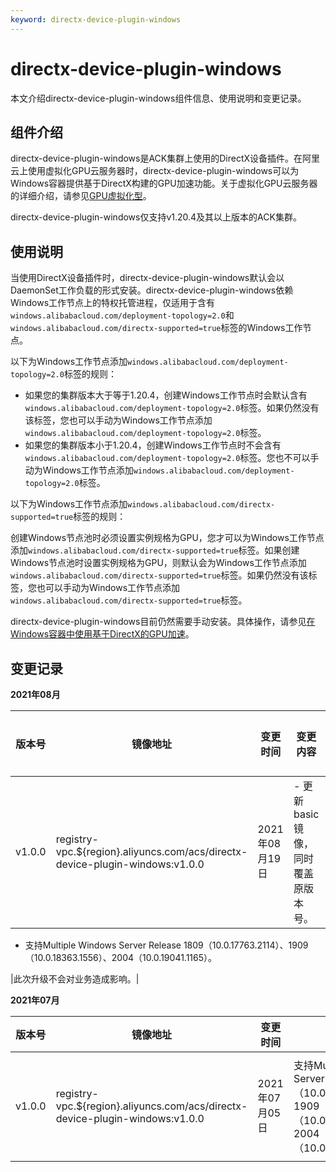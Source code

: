 ```yaml
---
keyword: directx-device-plugin-windows
---
```


# directx-device-plugin-windows

本文介绍directx-device-plugin-windows组件信息、使用说明和变更记录。

## 组件介绍

directx-device-plugin-windows是ACK集群上使用的DirectX设备插件。在阿里云上使用虚拟化GPU云服务器时，directx-device-plugin-windows可以为Windows容器提供基于DirectX构建的GPU加速功能。关于虚拟化GPU云服务器的详细介绍，请参见[GPU虚拟化型]()。

directx-device-plugin-windows仅支持v1.20.4及其以上版本的ACK集群。

## 使用说明

当使用DirectX设备插件时，directx-device-plugin-windows默认会以DaemonSet工作负载的形式安装。directx-device-plugin-windows依赖Windows工作节点上的特权托管进程，仅适用于含有`windows.alibabacloud.com/deployment-topology=2.0`和`windows.alibabacloud.com/directx-supported=true`标签的Windows工作节点。

以下为Windows工作节点添加`windows.alibabacloud.com/deployment-topology=2.0`标签的规则：

-   如果您的集群版本大于等于1.20.4，创建Windows工作节点时会默认含有`windows.alibabacloud.com/deployment-topology=2.0`标签。如果仍然没有该标签，您也可以手动为Windows工作节点添加`windows.alibabacloud.com/deployment-topology=2.0`标签。
-   如果您的集群版本小于1.20.4，创建Windows工作节点时不会含有`windows.alibabacloud.com/deployment-topology=2.0`标签。您也不可以手动为Windows工作节点添加`windows.alibabacloud.com/deployment-topology=2.0`标签。

以下为Windows工作节点添加`windows.alibabacloud.com/directx-supported=true`标签的规则：

创建Windows节点池时必须设置实例规格为GPU，您才可以为Windows工作节点添加`windows.alibabacloud.com/directx-supported=true`标签。如果创建Windows节点池时设置实例规格为GPU，则默认会为Windows工作节点添加`windows.alibabacloud.com/directx-supported=true`标签。如果仍然没有该标签，您也可以手动为Windows工作节点添加`windows.alibabacloud.com/directx-supported=true`标签。

directx-device-plugin-windows目前仍然需要手动安装。具体操作，请参见[在Windows容器中使用基于DirectX的GPU加速](/cn.zh-CN/Kubernetes集群用户指南/Windows容器/在Windows容器中使用基于DirectX的GPU加速.md)。

## 变更记录

**2021年08月**

|版本号|镜像地址|变更时间|变更内容|变更影响|
|---|----|----|----|----|
|v1.0.0|registry-vpc.$\{region\}.aliyuncs.com/acs/directx-device-plugin-windows:v1.0.0|2021年08月19日|-   更新basic镜像，同时覆盖原版本号。
-   支持Multiple Windows Server Release 1809（10.0.17763.2114）、1909（10.0.18363.1556）、2004（10.0.19041.1165）。

|此次升级不会对业务造成影响。|

**2021年07月**

|版本号|镜像地址|变更时间|变更内容|变更影响|
|---|----|----|----|----|
|v1.0.0|registry-vpc.$\{region\}.aliyuncs.com/acs/directx-device-plugin-windows:v1.0.0|2021年07月05日|支持Multiple Windows Server Release 1809（10.0.17763.1999）、1909（10.0.18363.1556）、2004（10.0.19041.1052）。|此次升级不会对业务造成影响。|

